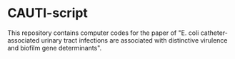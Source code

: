 # CAUTI-script
This repository contains computer codes for the paper of "E. coli catheter-associated urinary tract infections are associated with distinctive virulence and biofilm gene determinants".
